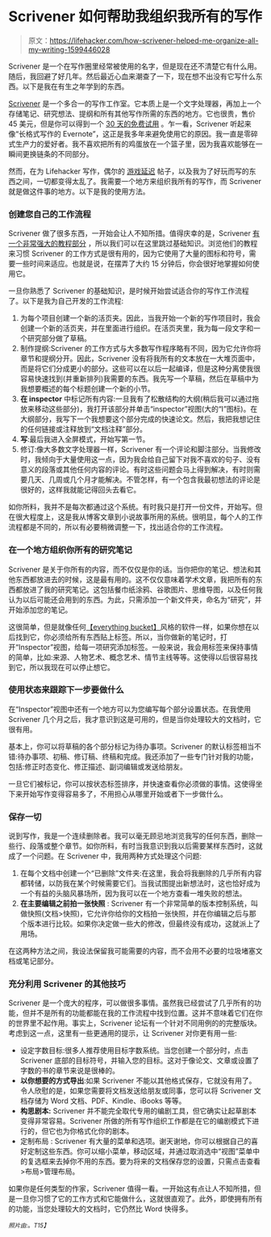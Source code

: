 # Scrivener 如何帮助我组织我所有的写作

> 原文：<https://lifehacker.com/how-scrivener-helped-me-organize-all-my-writing-1599446028>

Scrivener 是一个在写作圈里经常被使用的名字，但是现在还不清楚它有什么用。随后，我回避了好几年。然后最近心血来潮查了一下，现在想不出没有它写什么东西。以下是我在有生之年学到的东西。



[Scrivener](http://www.literatureandlatte.com/scrivener.php) 是一个多合一的写作工作室。它本质上是一个文字处理器，再加上一个存储笔记、研究想法、提纲和所有其他写作所需的东西的地方。它也很贵，售价 45 美元，但是你可以得到一个 [30 天的免费试用](http://www.literatureandlatte.com/trial.php) 。乍一看，Scrivener 听起来像“长格式写作的 Evernote”，这正是我多年来避免使用它的原因。我一直是零碎式生产力的爱好者。我不喜欢把所有的鸡蛋放在一个篮子里，因为我喜欢能够在一瞬间更换链条的不同部分。

然而，在为 Lifehacker 写作，偶尔的 [游戏延迟](http://gamesondelay.kinja.com/) 帖子，以及我为了好玩而写的东西之间，一切都变得太乱了。我需要一个地方来组织我所有的写作，而 Scrivener 就是做这件事的地方。以下是我的使用方法。

### 创建您自己的工作流程

Scrivener 做了很多东西，一开始会让人不知所措。值得庆幸的是，Scrivener [有一个非常强大的教程部分](https://www.literatureandlatte.com/video.php) ，所以我们可以在这里跳过基础知识。浏览他们的教程来习惯 Scrivener 的工作方式是很有用的，因为它使用了大量的图标和符号，需要一些时间来适应。也就是说，在摆弄了大约 15 分钟后，你会很好地掌握如何使用它。

一旦你熟悉了 Scrivener 的基础知识，是时候开始尝试适合你的写作工作流程了。以下是我为自己开发的工作流程:

1.  为每个项目创建一个新的活页夹。因此，当我开始一个新的写作项目时，我会创建一个新的活页夹，并在里面进行组织。在活页夹里，我为每一段文字和一个研究部分做了草稿。
2.  制作提纲:Scrivener 的工作方式与大多数写作程序略有不同，因为它允许你将章节和提纲分开。因此，Scrivener 没有将我所有的文本放在一大堆页面中，而是将它们分成更小的部分。这些可以在以后一起编译，但是这种分离使我很容易快速找到(并重新排列)我需要的东西。我先写一个草稿，然后在草稿中为我想要概述的每个标题创建一个新的小节。
3.  **在 inspector** 中标记所有内容:一旦我有了松散结构的大纲(稍后我可以通过拖放来移动这些部分)，我打开该部分并单击“inspector”视图(大的“I”图标)。在大纲部分，我写下一个我想要这个部分完成的快速论文。然后，我把我想记住的任何链接或注释放到“文档注释”部分。
4.  **写**:最后我进入全屏模式，开始写第一节。
5.  修订:像大多数文字处理器一样，Scrivener 有一个评论和脚注部分。当我修改时，我倾向于大量使用这一点，因为我会给自己留下对我不喜欢的句子、没有意义的段落或其他任何内容的评论。有时这些问题会马上得到解决，有时则需要几天、几周或几个月才能解决。不管怎样，有一个包含我最初想法的评论是很好的，这样我就能记得回头去看它。

如你所料，我并不是每次都通过这个系统。有时我只是打开一份文件，开始写。但在很大程度上，这是我从博客文章到小说故事所用的系统。很明显，每个人的工作流程都是不同的，所以有必要稍微调整一下，找出适合你的工作流程。

### 在一个地方组织你所有的研究笔记

Scrivener 是关于你所有的内容，而不仅仅是你的话。当你把你的笔记、想法和其他东西都放进去的时候，这是最有用的。这不仅仅意味着学术文章，我把所有的东西都放进了我的研究笔记。这包括餐巾纸涂鸦、谷歌图片、思维导图，以及任何我认为以后可能还会用到的东西。为此，只需添加一个新文件夹，命名为“研究”，并开始添加您的笔记。

这很简单，但是就像任何[【everything bucket】](https://lifehacker.com/avoid-everything-buckets-aka-why-i-cant-get-into-app-5666954)风格的软件一样，如果你想在以后找到它，你必须给所有东西贴上标签。所以，当你做新的笔记时，打开“Inspector”视图，给每一项研究添加标签。一般来说，我会用标签来保持事情的简单，比如:来源、人物艺术、概念艺术、情节主线等等。这使得以后很容易找到它，所以我现在可以停止想它。

### 使用状态来跟踪下一步要做什么

在“Inspector”视图中还有一个地方可以为您编写每个部分设置状态。在我使用 Scrivener 几个月之后，我才意识到这是可用的，但是当你处理较大的文档时，它很有用。

基本上，你可以将草稿的各个部分标记为待办事项。Scrivener 的默认标签相当不错:待办事项、初稿、修订稿、终稿和完成。我还添加了一些专门针对我的功能，包括:修正时态变化、修正描述、副词编辑或发送给朋友。

一旦它们被标记，你可以按状态标签排序，并快速查看你必须做的事情。这使得坐下来开始写作变得容易多了，不用担心从哪里开始或者下一步做什么。

### 保存一切

说到写作，我是一个连续删除者。我可以毫无顾忌地浏览我写的任何东西，删除一些行、段落或整个章节。如你所料，有时当我意识到我以后需要某样东西时，这就成了一个问题。在 Scrivener 中，我用两种方式处理这个问题:

1.  在每个文档中创建一个“已删除”文件夹:在这里，我会将我删除的几乎所有内容都转储，以防我在某个时候需要它们。当我试图提出新想法时，这也恰好成为一个有益的头脑风暴场所，因为我可以在一个地方查看一堆失败的想法。
2.  **在主要编辑之前拍一张快照** : Scrivener 有一个非常简单的版本控制系统，叫做快照(文档>快照)，它允许你给你的文档拍一张快照，并在你编辑之后与那个版本进行比较。如果你决定做一些大的修改，但最终没有成功，这就派上了用场。

在这两种方法之间，我设法保留我可能需要的内容，而不会用不必要的垃圾堵塞文档或笔记部分。

### 充分利用 Scrivener 的其他技巧

Scrivener 是一个庞大的程序，可以做很多事情。虽然我已经尝试了几乎所有的功能，但并不是所有的功能都能在我的工作流程中找到位置。这并不意味着它们在你的世界里不起作用。事实上，Scrivener 论坛有一个针对不同用例的的完整版块。考虑到这一点，这里有一些更通用的提示，让 Scrivener 对你更有用一些:

*   设定字数目标:很多人推荐使用目标字数系统。当您创建一个部分时，点击 Scrivener 底部的目标符号，并输入您的目标。这对于像论文、文章或设置了字数的书的章节来说是很棒的。
*   **以你想要的方式导出**:如果 Scrivener 不能以其他格式保存，它就没有用了。令人欣慰的是，如果您需要将文档发送给朋友或同事，您可以将 Scrivener 文档存储为 Word 文档、PDF、Kindle、iBooks 等等。
*   **构思剧本:** Scrivener 并不能完全取代专用的编剧工具，但它确实让起草剧本变得非常容易。Scrivener 所做的所有写作组织工作都是在它的编剧模式下进行的，但它也为你格式化你的剧本。
*   定制布局 : Scrivener 有大量的菜单和选项。谢天谢地，你可以根据自己的喜好定制这些东西。你可以缩小菜单，移动区域，并通过取消选中“视图”菜单中的复选框来去掉你不用的东西。要为将来的文档保存您的设置，只需点击查看>布局>管理布局。

如果你是任何类型的作家，Scrivener 值得一看。一开始这有点让人不知所措，但是一旦你习惯了它的工作方式和它能做什么，这就很直观了。此外，即使拥有所有的功能，当您处理较大的文档时，它仍然比 Word 快得多。

<small>*照片由:*</small>[<small></small>](http://pixabay.com/en/home-office-workstation-office-336378/)*<small>*。*T15】</small>*